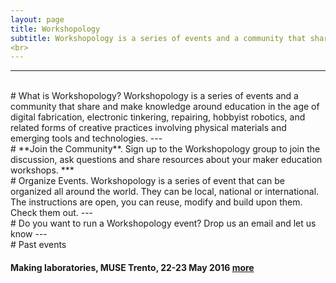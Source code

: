 ```yaml
---
layout: page
title: Workshopology
subtitle: Workshopology is a series of events and a community that share and make knowledge around the educational formats in the age of making.
<br>
---
```

<hr class="style8">
<br>
# What is Workshopology? Workshopology is a series of events and a community that share and make knowledge around education in the age of digital fabrication, electronic tinkering, repairing, hobbyist robotics, and related forms of creative practices involving physical materials and emerging tools and technologies.
---
<br>
# **Join the Community**. Sign up to the Workshopology group to join the discussion, ask questions and share resources about your maker education workshops. 
***
<br>
# Organize Events. Workshopology is a series of event that can be organized all around the world. They can be local, national or international. The instructions are open, you can reuse, modify and build upon them. Check them out.
---
<br>
# Do you want to run a Workshopology event? Drop us an email and let us know 
---
<br>
# Past events

#### Making laboratories, MUSE Trento, 22-23 May 2016 [more](http://workshopology.github.io/Making%20Laboratories%202016)









